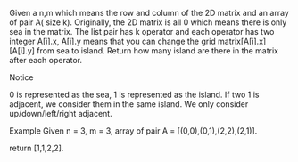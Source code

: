 Given a n,m which means the row and column of the 2D matrix and an array of pair A( size k). Originally, the 2D matrix is all 0 which means there is only sea in the matrix. The list pair has k operator and each operator has two integer A[i].x, A[i].y means that you can change the grid matrix[A[i].x][A[i].y] from sea to island. Return how many island are there in the matrix after each operator.

 Notice

0 is represented as the sea, 1 is represented as the island. If two 1 is adjacent, we consider them in the same island. We only consider up/down/left/right adjacent.


Example
Given n = 3, m = 3, array of pair A = [(0,0),(0,1),(2,2),(2,1)].

return [1,1,2,2].

